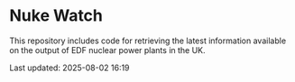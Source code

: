 # Nuke Watch

This repository includes code for retrieving the latest information available on the output of EDF nuclear power plants in the UK.

Last updated: 2025-08-02 16:19